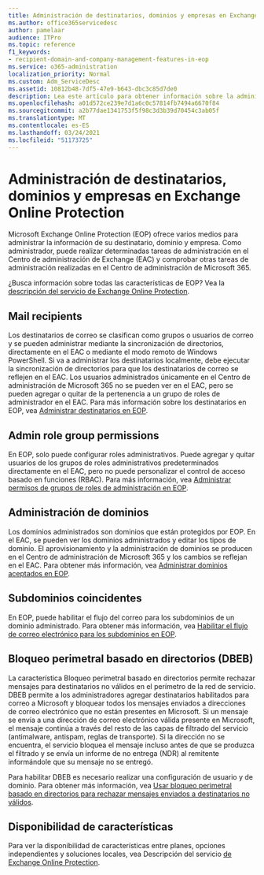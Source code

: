 ```yaml
---
title: Administración de destinatarios, dominios y empresas en Exchange Online Protection
ms.author: office365servicedesc
author: pamelaar
audience: ITPro
ms.topic: reference
f1_keywords:
- recipient-domain-and-company-management-features-in-eop
ms.service: o365-administration
localization_priority: Normal
ms.custom: Adm_ServiceDesc
ms.assetid: 10812b48-7df5-47e9-b643-dbc3c85d7de0
description: Lea este artículo para obtener información sobre la administración de destinatarios, dominios y empresas en Microsoft Exchange Online Protection (EOP).
ms.openlocfilehash: a01d572ce239e7d1a6c0c57814fb7494a6670f84
ms.sourcegitcommit: a2b77dae1341753f5f98c3d3b39d70454c3ab05f
ms.translationtype: MT
ms.contentlocale: es-ES
ms.lasthandoff: 03/24/2021
ms.locfileid: "51173725"
---
```

# <a name="recipient-domain-and-company-management-in-exchange-online-protection"></a>Administración de destinatarios, dominios y empresas en Exchange Online Protection

Microsoft Exchange Online Protection (EOP) ofrece varios medios para administrar la información de su destinatario, dominio y empresa. Como administrador, puede realizar determinadas tareas de administración en el Centro de administración de Exchange (EAC) y comprobar otras tareas de administración realizadas en el Centro de administración de Microsoft 365.
  
¿Busca información sobre todas las características de EOP? Vea la [descripción del servicio de Exchange Online Protection](exchange-online-protection-service-description.md).
  
## <a name="mail-recipients"></a>Mail recipients

Los destinatarios de correo se clasifican como grupos o usuarios de correo y se pueden administrar mediante la sincronización de directorios, directamente en el EAC o mediante el modo remoto de Windows PowerShell. Si va a administrar los destinatarios localmente, debe ejecutar la sincronización de directorios para que los destinatarios de correo se reflejen en el EAC. Los usuarios administrados únicamente en el Centro de administración de Microsoft 365 no se pueden ver en el EAC, pero se pueden agregar o quitar de la pertenencia a un grupo de roles de administrador en el EAC. Para más información sobre los destinatarios en EOP, vea [Administrar destinatarios en EOP](/microsoft-365/security/office-365-security/manage-recipients-in-eop).
  
## <a name="admin-role-group-permissions"></a>Admin role group permissions

En EOP, solo puede configurar roles administrativos. Puede agregar y quitar usuarios de los grupos de roles administrativos predeterminados directamente en el EAC, pero no puede personalizar el control de acceso basado en funciones (RBAC). Para más información, vea [Administrar permisos de grupos de roles de administración en EOP](/microsoft-365/security/office-365-security/manage-admin-role-group-permissions-in-eop).
  
## <a name="domain-management"></a>Administración de dominios

Los dominios administrados son dominios que están protegidos por EOP. En el EAC, se pueden ver los dominios administrados y editar los tipos de dominio. El aprovisionamiento y la administración de dominios se producen en el Centro de administración de Microsoft 365 y los cambios se reflejan en el EAC. Para obtener más información, vea [Administrar dominios aceptados en EOP](/microsoft-365/security/office-365-security/exchange-online-protection-overview).
  
## <a name="match-subdomains"></a>Subdominios coincidentes

En EOP, puede habilitar el flujo del correo para los subdominios de un dominio administrado. Para obtener más información, vea [Habilitar el flujo de correo electrónico para los subdominios en EOP](/microsoft-365/security/office-365-security/mail-flow-in-eop). 
  
## <a name="directory-based-edge-blocking-dbeb"></a>Bloqueo perimetral basado en directorios (DBEB)

La característica Bloqueo perimetral basado en directorios permite rechazar mensajes para destinatarios no válidos en el perímetro de la red de servicio. DBEB permite a los administradores agregar destinatarios habilitados para correo a Microsoft y bloquear todos los mensajes enviados a direcciones de correo electrónico que no están presentes en Microsoft. Si un mensaje se envía a una dirección de correo electrónico válida presente en Microsoft, el mensaje continúa a través del resto de las capas de filtrado del servicio (antimalware, antispam, reglas de transporte). Si la dirección no se encuentra, el servicio bloquea el mensaje incluso antes de que se produzca el filtrado y se envía un informe de no entrega (NDR) al remitente informándole que su mensaje no se entregó. 
  
Para habilitar DBEB es necesario realizar una configuración de usuario y de dominio. Para obtener más información, vea [Usar bloqueo perimetral basado en directorios para rechazar mensajes enviados a destinatarios no válidos](/exchange/mail-flow-best-practices/use-directory-based-edge-blocking).
  
## <a name="feature-availability"></a>Disponibilidad de características

Para ver la disponibilidad de características entre planes, opciones independientes y soluciones locales, vea Descripción del servicio [de Exchange Online Protection](exchange-online-protection-service-description.md).